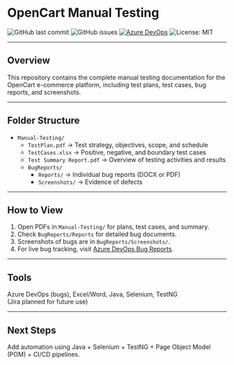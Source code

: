 # OpenCart Manual Testing

![GitHub last commit](https://img.shields.io/github/last-commit/RonishS/OpenCart-Manual-testing?style=flat-square)
![GitHub issues](https://img.shields.io/github/issues/RonishS/OpenCart-Manual-testing?style=flat-square)
[![Azure DevOps](https://img.shields.io/badge/Azure-DevOps-blue?style=flat-square)](https://dev.azure.com/OpenCart-Testingronishshrestha20610613/OpenCart%20Testing/_queries/query/fa4fec05-23d6-4d8c-9500-eaf115a1c547/)
![License: MIT](https://img.shields.io/badge/License-MIT-green?style=flat-square)

---

## Overview

This repository contains the complete manual testing documentation for the OpenCart e-commerce platform, including test plans, test cases, bug reports, and screenshots.

---

## Folder Structure

- `Manual-Testing/`
  - `TestPlan.pdf` → Test strategy, objectives, scope, and schedule
  - `TestCases.xlsx` → Positive, negative, and boundary test cases
  - `Test Summary Report.pdf` → Overview of testing activities and results
  - `BugReports/`
    - `Reports/` → Individual bug reports (DOCX or PDF)
    - `Screenshots/` → Evidence of defects

---

## How to View

1. Open PDFs in `Manual-Testing/` for plans, test cases, and summary.  
2. Check `BugReports/Reports` for detailed bug documents.  
3. Screenshots of bugs are in `BugReports/Screenshots/`.  
4. For live bug tracking, visit [Azure DevOps Bug Reports](https://dev.azure.com/OpenCart-Testingronishshrestha20610613/OpenCart%20Testing/_queries/query/fa4fec05-23d6-4d8c-9500-eaf115a1c547/).

---

## Tools

Azure DevOps (bugs), Excel/Word, Java, Selenium, TestNG  
(Jira planned for future use)

---

## Next Steps

Add automation using Java + Selenium + TestNG + Page Object Model (POM) + CI/CD pipelines.
